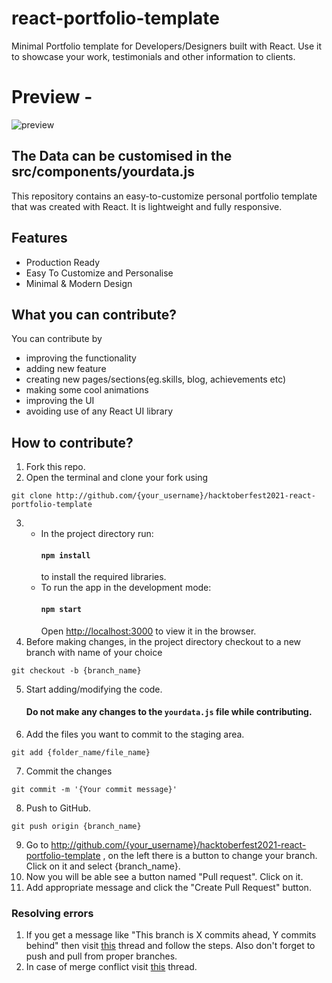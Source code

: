 # react-portfolio-template

Minimal Portfolio template for Developers/Designers built with React. Use it to showcase your work, testimonials and other information to clients.

# Preview -

![preview](https://user-images.githubusercontent.com/71599504/95648264-70c19e80-0af3-11eb-99bc-9b2d6ba4a75b.png)

## The Data can be customised in the src/components/yourdata.js

This repository contains an easy-to-customize personal portfolio template that was created with React. It is lightweight and fully responsive.

## Features

- Production Ready
- Easy To Customize and Personalise
- Minimal & Modern Design

## What you can contribute?

You can contribute by

- improving the functionality
- adding new feature
- creating new pages/sections(eg.skills, blog, achievements etc)
- making some cool animations
- improving the UI
- avoiding use of any React UI library

## How to contribute?

1. Fork this repo.
2. Open the terminal and clone your fork using

```
git clone http://github.com/{your_username}/hacktoberfest2021-react-portfolio-template
```

3. - In the project directory run:
     #### `npm install`
     to install the required libraries.
   - To run the app in the development mode:
     #### `npm start`
     Open [http://localhost:3000](http://localhost:3000) to view it in the browser.
4. Before making changes, in the project directory checkout to a new branch with name of your choice

```
git checkout -b {branch_name}
```

5. Start adding/modifying the code.
   #### Do not make any changes to the `yourdata.js` file while contributing.
6. Add the files you want to commit to the staging area.

```
git add {folder_name/file_name}
```

7. Commit the changes

```
git commit -m '{Your commit message}'
```

8. Push to GitHub.

```
git push origin {branch_name}
```

9. Go to http://github.com/{your_username}/hacktoberfest2021-react-portfolio-template , on the left there is a button to change your branch. Click on it and select {branch_name}.
10. Now you will be able see a button named "Pull request". Click on it.
11. Add appropriate message and click the "Create Pull Request" button.

### Resolving errors

1. If you get a message like "This branch is X commits ahead, Y commits behind" then visit [this](https://stackoverflow.com/questions/41283955/github-keeps-saying-this-branch-is-x-commits-ahead-y-commits-behind/41289258) thread and follow the steps. Also don't forget to push and pull from proper branches.
2. In case of merge conflict visit [this](https://stackoverflow.com/questions/161813/how-to-resolve-merge-conflicts-in-git) thread.
